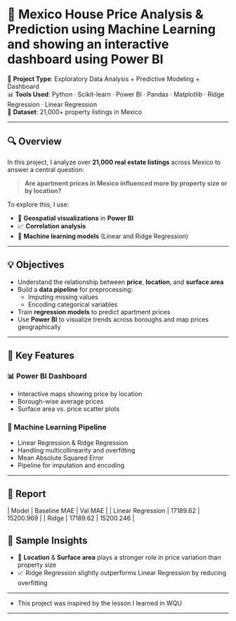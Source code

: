   # 🏡 Mexico House Price Analysis & Prediction using Machine Learning and showing an interactive dashboard using Power BI

📌 **Project Type**: Exploratory Data Analysis + Predictive Modeling + Dashboard  
📊 **Tools Used**: Python · Scikit-learn · Power BI · Pandas · Matplotlib · Ridge Regression · Linear Regression  
📁 **Dataset**: 21,000+ property listings in Mexico

---

## 🔍 Overview

In this project, I analyze over **21,000 real estate listings** across Mexico to answer a central question:

> **Are apartment prices in Mexico influenced more by property size or by location?**

To explore this, I use:
- 📍 **Geospatial visualizations** in **Power BI**
- 📈 **Correlation analysis**
- 🤖 **Machine learning models** (Linear and Ridge Regression)

---

## 💡 Objectives

- Understand the relationship between **price**, **location**, and **surface area**
- Build a **data pipeline** for preprocessing:
  - Imputing missing values
  - Encoding categorical variables
- Train **regression models** to predict apartment prices
- Use **Power BI** to visualize trends across boroughs and map prices geographically

---

## 🧠 Key Features

### 📊 Power BI Dashboard
- Interactive maps showing price by location
- Borough-wise average prices
- Surface area vs. price scatter plots


### 🤖 Machine Learning Pipeline
- Linear Regression & Ridge Regression
- Handling multicollinearity and overfitting
- Mean Absolute Squared Error 
- Pipeline for imputation and encoding

---
## 📝 Report

|   Model	          |  Baseline MAE   |	Val MAE      |
| Linear Regression |	17189.62        | 15200.969    |
|   Ridge	          |     17189.62  	|   15200.246  |


## 🧪 Sample Insights

- 📌 **Location** & **Surface area** plays a stronger role in price variation than property size
- 📈 Ridge Regression slightly outperforms Linear Regression by reducing overfitting

---
- This project was inspired by the lesson I learned in WQU
---

